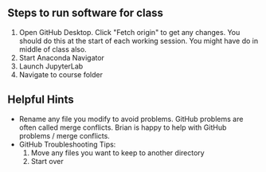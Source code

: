 Steps to run software for class
------

1. Open GitHub Desktop. Click "Fetch origin" to get any changes. You should do this at the start of each working session. You might have do in middle of class also.
1. Start Anaconda Navigator
1. Launch JupyterLab
1. Navigate to course folder

Helpful Hints
------

- Rename any file you modify to avoid problems. GitHub problems are often called merge conflicts. Brian is happy to help with GitHub problems / merge conflicts.
- GitHub Troubleshooting Tips:
    1. Move any files you want to keep to another directory
    1. Start over
